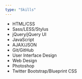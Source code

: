 ```yaml
---
type: "Skills"
---
```


* HTML/CSS
* Sass/LESS/Stylus
* jQuery/jQuery UI
* JavaScript
* AJAX/JSON
* Git/GitHub
* User Interface Design
* Web Design
* Photoshop
* Twitter Bootstrap/Blueprint CSS
